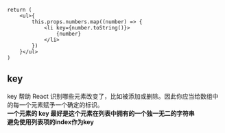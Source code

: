 ```
return (
    <ul>{
        this.props.numbers.map((number) => {
            <li key={number.toString()}>
                {number}
            </li>
        })
    }</ul>
)
```
## key
key 帮助 React 识别哪些元素改变了，比如被添加或删除。因此你应当给数组中的每一个元素赋予一个确定的标识。  
**一个元素的 key 最好是这个元素在列表中拥有的一个独一无二的字符串**  
**避免使用列表项的index作为key**